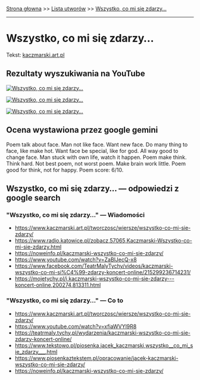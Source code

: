 [Strona głowna](../index.md) >> [Lista utworów](../list.md) >> [Wszystko, co mi się zdarzy…](650.md)

---

# Wszystko, co mi się zdarzy…

Tekst: [kaczmarski.art.pl](https://www.kaczmarski.art.pl/tworczosc/wiersze/wszystko-co-mi-sie-zdarzy/)

## Rezultaty wyszukiwania na YouTube

[![Wszystko, co mi się zdarzy…](http://img.youtube.com/vi/xfiaWVYl9R8/0.jpg)](https://www.youtube.com/watch?v=xfiaWVYl9R8 "Jacek Kaczmarski - Wszystko co mi się zdarzy - YouTube")

[![Wszystko, co mi się zdarzy…](http://img.youtube.com/vi/FliqpnjsVyc/0.jpg)](https://www.youtube.com/watch?v=FliqpnjsVyc "Kaczmarski. Wszystko, co mi się zdarzy – koncert. - YouTube")

[![Wszystko, co mi się zdarzy…](http://img.youtube.com/vi/nKoqGkB9l3A/0.jpg)](https://www.youtube.com/watch?v=nKoqGkB9l3A "Kaczmarski - Encore, jeszcze raz - YouTube")

## Ocena wystawiona przez google gemini

Poem talk about face. Man not like face. Want new face. Do many thing to face, like make hot. Want face be special, like for god. All way good to change face. Man stuck with own life, watch it happen. Poem make think. Think hard. Not best poem, not worst poem. Make brain work little. Poem good for think, not for happy. Poem score: 6/10.


## Wszystko, co mi się zdarzy… — odpowiedzi z google search

### "Wszystko, co mi się zdarzy…" — Wiadomości

 - <https://www.kaczmarski.art.pl/tworczosc/wiersze/wszystko-co-mi-sie-zdarzy/>
 - <https://www.radio.katowice.pl/zobacz,57065,Kaczmarski-Wszystko-co-mi-sie-zdarzy.html>
 - <https://noweinfo.pl/kaczmarski-wszystko-co-mi-sie-zdarzy/>
 - <https://www.youtube.com/watch?v=ZaBlJecQ-x8>
 - <https://www.facebook.com/TeatrMalyTychy/videos/kaczmarski-wszystko-co-mi-si%C4%99-zdarzy-koncert-online/215299236714231/>
 - <https://mojetychy.pl/i,kaczmarski-wszystko-co-mi-sie-zdarzy---koncert-online,200274,813311.html>

### "Wszystko, co mi się zdarzy…" — Co to

 - <https://www.kaczmarski.art.pl/tworczosc/wiersze/wszystko-co-mi-sie-zdarzy/>
 - <https://www.youtube.com/watch?v=xfiaWVYl9R8>
 - <https://teatrmaly.tychy.pl/wydarzenia/kaczmarski-wszystko-co-mi-sie-zdarzy-koncert-online/>
 - <https://www.tekstowo.pl/piosenka,jacek_kaczmarski,wszystko__co_mi_sie_zdarzy___.html>
 - <https://www.piosenkaztekstem.pl/opracowanie/jacek-kaczmarski-wszystko-co-mi-sie-zdarzy/>
 - <https://noweinfo.pl/kaczmarski-wszystko-co-mi-sie-zdarzy/>

